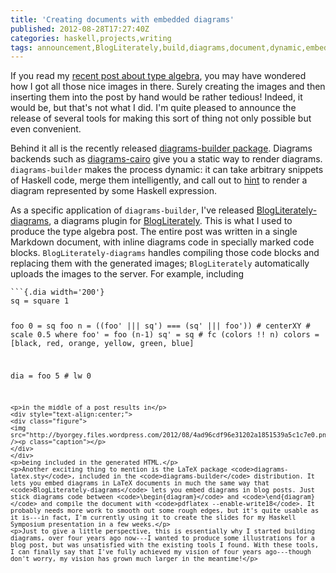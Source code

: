 ```yaml
---
title: 'Creating documents with embedded diagrams'
published: 2012-08-28T17:27:40Z
categories: haskell,projects,writing
tags: announcement,BlogLiterately,build,diagrams,document,dynamic,embedding,hint,LaTeX,Markdown
---
```


<p>If you read my <a href="http://byorgey.wordpress.com/2012/08/24/unordered-tuples-and-type-algebra/">recent post about type algebra</a>, you may have wondered how I got all those nice images in there. Surely creating the images and then inserting them into the post by hand would be rather tedious! Indeed, it would be, but that's not what I did. I'm quite pleased to announce the release of several tools for making this sort of thing not only possible but even convenient.</p>
<p>Behind it all is the recently released <a href="http://hackage.haskell.org/package/diagrams%2Dbuilder">diagrams-builder package</a>. Diagrams backends such as <a href="http://hackage.haskell.org/package/diagrams%2Dcairo">diagrams-cairo</a> give you a static way to render diagrams. <code>diagrams-builder</code> makes the process dynamic: it can take arbitrary snippets of Haskell code, merge them intelligently, and call out to <a href="http://hackage.haskell.org/package/hint">hint</a> to render a diagram represented by some Haskell expression.</p>
<p>As a specific application of <code>diagrams-builder</code>, I've released <a href="http://hackage.haskell.org/package/BlogLiterately%2Ddiagrams">BlogLiterately-diagrams</a>, a diagrams plugin for <a href="http://hackage.haskell.org/package/BlogLiterately">BlogLiterately</a>. This is what I used to produce the type algebra post. The entire post was written in a single Markdown document, with inline diagrams code in specially marked code blocks. <code>BlogLiterately-diagrams</code> handles compiling those code blocks and replacing them with the generated images; <code>BlogLiterately</code> automatically uploads the images to the server. For example, including</p>
<pre><code>```{.dia width='200'}
sq = square 1

foo 0 = sq
foo n = ((foo' ||| sq') === (sq' ||| foo')) # centerXY # scale 0.5
  where 
    foo'   = foo (n-1)
    sq'    = sq # fc (colors !! n)
    colors = [black, red, orange, yellow, green, blue]

dia = foo 5 # lw 0
```</code></pre>
<p>in the middle of a post results in</p>
<div style="text-align:center;">
<div class="figure">
<img src="http://byorgey.files.wordpress.com/2012/08/4ad96cdf96e31202a1851539a5c1c7e0.png" /><p class="caption"></p>
</div>
</div>
<p>being included in the generated HTML.</p>
<p>Another exciting thing to mention is the LaTeX package <code>diagrams-latex.sty</code>, included in the <code>diagrams-builder</code> distribution. It lets you embed diagrams in LaTeX documents in much the same way that <code>BlogLiterately-diagrams</code> lets you embed diagrams in blog posts. Just stick diagrams code between <code>\begin{diagram}</code> and <code>\end{diagram}</code> and compile the document with <code>pdflatex --enable-write18</code>. It probably needs more work to smooth out some rough edges, but it's quite usable as it is---in fact, I'm currently using it to create the slides for my Haskell Symposium presentation in a few weeks.</p>
<p>Just to give a little perspective, this is essentially why I started building diagrams, over four years ago now---I wanted to produce some illustrations for a blog post, but was unsatisfied with the existing tools I found. With these tools, I can finally say that I've fully achieved my vision of four years ago---though don't worry, my vision has grown much larger in the meantime!</p>

